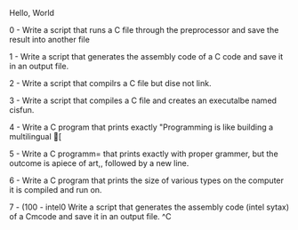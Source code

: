 Hello, World 

0 - Write a script that runs a C file through the preprocessor and save the result into another file

1 - Write a script that generates the assembly code of a C code and save it in an output file. 

2 - Write a script that compilrs a C file but dise not link. 

3 - Write a script that compiles a C file and creates an executalbe named cisfun. 

4 - Write a C program that prints exactly "Programming is like building a multilingual [

5 - Write a C programm= that prints exactly with proper grammer, but the outcome is apiece of art,, followed by a new line. 

6 - Write a C program that prints the size of various types on the computer it is compiled and run on. 

7 - (100 - intel0 Write a script that generates the assembly code (intel sytax) of a Cmcode and save it in an output file. 
^C
